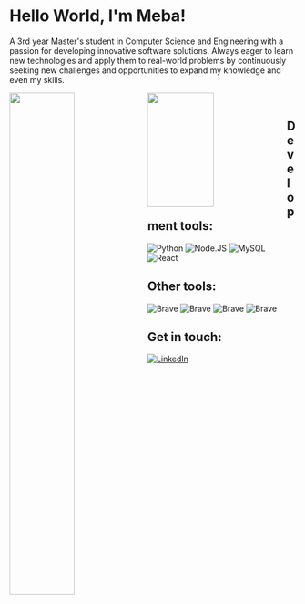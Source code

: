 # Hello World, I'm Meba! 

A 3rd year Master's student in Computer Science and Engineering with a passion for developing innovative software solutions. Always eager to learn new technologies and apply them to real-world problems by continuously seeking new challenges and opportunities to expand my knowledge and even my skills.

<img align="left" width="47.5%" src="https://github-readme-stats.vercel.app/api?username=mebakid74&show_icons=true&theme=radical" /> 

<img align="left" width="48%" height="200px" src="https://github-readme-stats.vercel.app/api/top-langs/?username=mebakid74&layout=compact" />

<br />

## Development tools:

<img align="" alt="Python" src="https://img.shields.io/badge/python-3670A0?style=for-the-badge&logo=python&logoColor=ffdd54" />

<img align="" alt="Node.JS" src="https://img.shields.io/badge/node.js-6DA55F?style=for-the-badge&logo=node.js&logoColor=white" />

<img align="" alt="MySQL" src="https://img.shields.io/badge/mysql-%2300f.svg?style=for-the-badge&logo=mysql&logoColor=white" />

<img align="" alt="React" src="https://img.shields.io/badge/react-%2320232a.svg?style=for-the-badge&logo=react&logoColor=%2361DAFB" />


<br />

## Other tools: 

<img align="" alt="Brave" src="https://img.shields.io/badge/figma-%23F24E1E.svg?style=for-the-badge&logo=figma&logoColor=white" />

<img align="" alt="Brave" src="https://img.shields.io/badge/IntelliJIDEA-000000.svg?style=for-the-badge&logo=intellij-idea&logoColor=white" />

<img align="" alt="Brave"  src="https://img.shields.io/badge/Brave-FB542B?style=for-the-badge&logo=Brave&logoColor=white" />

<img align="" alt="Brave" src="https://img.shields.io/badge/Notion-%23000000.svg?style=for-the-badge&logo=notion&logoColor=white" />

<br />

## Get in touch:

[![LinkedIn](https://img.shields.io/badge/LinkedIn-%230077B5.svg?logo=linkedin&logoColor=white)](https://linkedin.com/in/mebakid74) 

